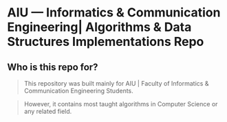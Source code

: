# AIU — Informatics & Communication Engineering| Algorithms & Data Structures Implementations Repo

## Who is this repo for?
> This repository was built mainly for AIU | Faculty of Informatics & Communication Engineering Students.

> However, it contains most taught algorithms in Computer Science or any related field.

